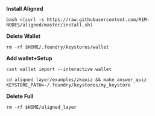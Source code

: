 <b> Install Aligned </b>

```
bash <(curl -s https://raw.githubusercontent.com/R1M-NODES/aligned/master/install.sh)
```

<b> Delete Wallet </b>

```
rm -rf $HOME/.foundry/keystores/wallet
```

<b> Add wallet+Setup</b>

```
cast wallet import --interactive wallet

cd aligned_layer/examples/zkquiz && make answer_quiz KEYSTORE_PATH=~/.foundry/keystores/my_keystore
```

<b> Delete Full </b>

```
rm -rf $HOME/aligned_layer
```

